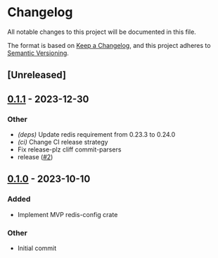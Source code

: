 # Changelog
All notable changes to this project will be documented in this file.

The format is based on [Keep a Changelog](https://keepachangelog.com/en/1.0.0/),
and this project adheres to [Semantic Versioning](https://semver.org/spec/v2.0.0.html).

## [Unreleased]

## [0.1.1](https://github.com/danik-tro/redis-config/compare/v0.1.0...v0.1.1) - 2023-12-30

### Other
- *(deps)* Update redis requirement from 0.23.3 to 0.24.0
- *(ci)* Change CI release strategy
- Fix release-plz cliff commit-parsers
- release ([#2](https://github.com/danik-tro/redis-config/pull/2))

## [0.1.0](https://github.com/danik-tro/redis-config/releases/tag/v0.1.0) - 2023-10-10

### Added
- Implement MVP redis-config crate

### Other
- Initial commit
